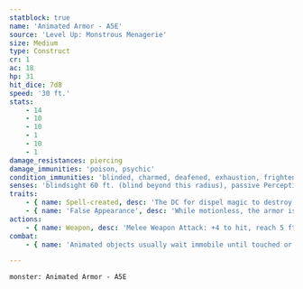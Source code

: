 ```yaml
---
statblock: true
name: 'Animated Armor - A5E'
source: 'Level Up: Monstrous Menagerie'
size: Medium
type: Construct
cr: 1
ac: 18
hp: 31
hit_dice: 7d8
speed: '30 ft.'
stats:
    - 14
    - 10
    - 10
    - 1
    - 10
    - 1
damage_resistances: piercing
damage_immunities: 'poison, psychic'
condition_immunities: 'blinded, charmed, deafened, exhaustion, frightened, paralyzed, petrified, poisoned'
senses: 'blindsight 60 ft. (blind beyond this radius), passive Perception 10'
traits:
    - { name: Spell-created, desc: 'The DC for dispel magic to destroy this creature is 19.' }
    - { name: 'False Appearance', desc: 'While motionless, the armor is indistinguishable from normal armor.' }
actions:
    - { name: Weapon, desc: 'Melee Weapon Attack: +4 to hit, reach 5 ft., one target. Hit: 7 (1d10 + 2) bludgeoning, piercing, or slashing damage, depending on weapon.' }
combat:
    - { name: 'Animated objects usually wait immobile until touched or approached, and then attack the closest creature', desc: 'Some follow more complicated routines. Animated objects follow the commands last given them by their creators and show no initiative.' }

---
```

```statblock
monster: Animated Armor - A5E
```
